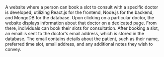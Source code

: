 
A website where a person can book a slot to consult with a specific doctor is developed, utilizing React.js for the frontend, Node.js for the backend, and MongoDB for the database. 
Upon clicking on a particular doctor, the website displays information about that doctor on a dedicated page. From there, individuals can book their slots for consultation. After booking a slot, 
an email is sent to the doctor's email address, which is stored in the database. 
The email contains details about the patient, such as their name, preferred time slot, email address, and any additional notes they wish to convey.
